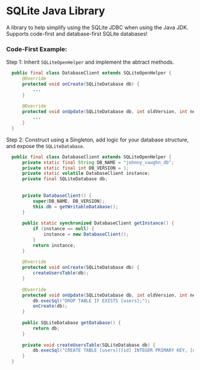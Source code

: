 # SQLite Java Library
A library to help simplify using the SQLite JDBC when using the Java JDK. Supports code-first and database-first SQLite databases!

### Code-First Example:
Step 1: Inherit `SQLiteOpenHelper` and implement the abtract methods.
```java
  public final class DatabaseClient extends SQLiteOpenHelper {
      @Override
      protected void onCreate(SQLiteDatabase db) {
          ...
      }
      
      @Override
      protected void onUpdate(SQLiteDatabase db, int oldVersion, int newVersion) {
          ...
      }
  }
```
Step 2: Construct using a Singleton, add logic for your database structure, and expose the `SQLiteDatabase`.
```java
  public final class DatabaseClient extends SQLiteOpenHelper {
      private static final String DB_NAME = "johnny_vaughn_db";
      private static final int DB_VERSION = 1;
      private static volatile DatabaseClient instance;
      private final SQLiteDatabase db;
      
      
      private DatabaseClient() {
          super(DB_NAME, DB_VERSION);
          this.db = getWritableDatabase();
      }
      
      public static synchronized DatabaseClient getInstance() {
          if (instance == null) {
              instance = new DatabaseClient();
          }
          return instance;
      }
      
      @Override
      protected void onCreate(SQLiteDatabase db) {
          createUsersTable(db);
      }
      
      @Override
      protected void onUpdate(SQLiteDatabase db, int oldVersion, int newVersion) {
          db.execSql("DROP TABLE IF EXISTS [users];");
          onCreate(db);
      }
      
      public SQLiteDatabase getDatabase() {
          return db;
      }
      
      private void createUsersTable(SQLiteDatabase db) {
          db.execSql("CREATE TABLE [users]([id] INTEGER PRIMARY KEY, [name] TEXT NOT NULL);");
      }
  }
```
